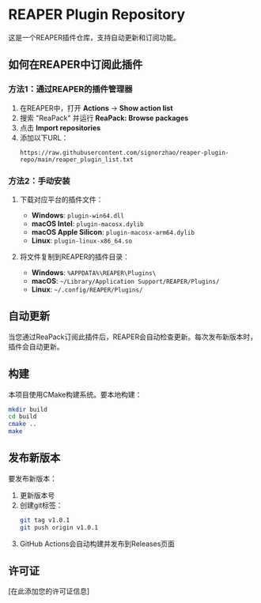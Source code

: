 # REAPER Plugin Repository

这是一个REAPER插件仓库，支持自动更新和订阅功能。

## 如何在REAPER中订阅此插件

### 方法1：通过REAPER的插件管理器

1. 在REAPER中，打开 **Actions** → **Show action list**
2. 搜索 "ReaPack" 并运行 **ReaPack: Browse packages**
3. 点击 **Import repositories**
4. 添加以下URL：
   ```
   https://raw.githubusercontent.com/signorzhao/reaper-plugin-repo/main/reaper_plugin_list.txt
   ```

### 方法2：手动安装

1. 下载对应平台的插件文件：
   - **Windows**: `plugin-win64.dll`
   - **macOS Intel**: `plugin-macosx.dylib`
   - **macOS Apple Silicon**: `plugin-macosx-arm64.dylib`
   - **Linux**: `plugin-linux-x86_64.so`

2. 将文件复制到REAPER的插件目录：
   - **Windows**: `%APPDATA%\REAPER\Plugins\`
   - **macOS**: `~/Library/Application Support/REAPER/Plugins/`
   - **Linux**: `~/.config/REAPER/Plugins/`

## 自动更新

当您通过ReaPack订阅此插件后，REAPER会自动检查更新。每次发布新版本时，插件会自动更新。

## 构建

本项目使用CMake构建系统。要本地构建：

```bash
mkdir build
cd build
cmake ..
make
```

## 发布新版本

要发布新版本：

1. 更新版本号
2. 创建git标签：
   ```bash
   git tag v1.0.1
   git push origin v1.0.1
   ```
3. GitHub Actions会自动构建并发布到Releases页面

## 许可证

[在此添加您的许可证信息] 